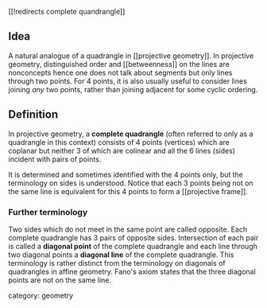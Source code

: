 [[!redirects complete quandrangle]]
## Idea

A natural analogue of a quadrangle in [[projective geometry]]. In projective geometry, distinguished order and [[betweenness]] on the lines are nonconcepts hence one does not talk about segments but only lines through two points. For 4 points, it is also usually useful to consider lines joining *any* two points, rather than joining adjacent for some cyclic ordering.

## Definition 

In projective geometry, a __complete quadrangle__ (often referred to only as a quadrangle in this context) consists of 4 points (vertices) which are coplanar but neither 3 of which are colinear and all the 6 lines (sides) incident with pairs of points. 

It is determined and sometimes identified with the 4 points only, but the terminology on sides is understood. Notice that each 3 points being not on the same line is equivalent for this 4 points to form a [[projective frame]].

### Further terminology

Two sides which do not meet in the same point are called opposite. Each complete quadrangle has 3 pairs of opposite sides. Intersection of each pair is called a __diagonal point__ of the complete quadrangle and each line through two diagonal points a __diagonal line__ of the complete quadrangle. This terminology is rather distinct from the terminology on diagonals of quadrangles in affine geometry. Fano's axiom states that the three diagonal points are not on the same line. 

category: geometry